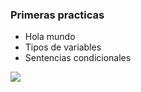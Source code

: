 ### Primeras practicas

- Hola mundo
- Tipos de variables
- Sentencias condicionales

![](https://upload.wikimedia.org/wikipedia/commons/thumb/c/c3/Python-logo-notext.svg/768px-Python-logo-notext.svg.png)